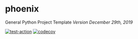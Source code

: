 # phoenix
General Python Project Template
*Version December 29th, 2019*

[![test-action](https://github.com/JimFawkes/phoenix/workflows/run-tests/badge.svg)](https://github.com/JimFawkes/phoenix/actions)
[![codecov](https://codecov.io/gh/JimFawkes/python_template/branch/master/graph/badge.svg?token=<TOKEN>)](https://codecov.io/gh/JimFawkes/phoenix)

